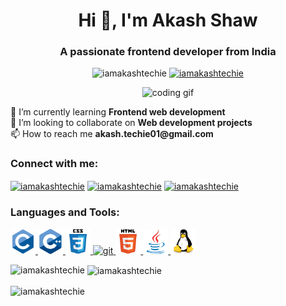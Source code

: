 <h1 align="center">Hi 👋, I'm Akash Shaw</h1>
<h3 align="center">A passionate frontend developer from India</h3>

<p align="center">
  <img src="https://komarev.com/ghpvc/?username=iamakashtechie&label=Profile%20views&color=0e75b6&style=flat" alt="iamakashtechie" />
  <a href="https://twitter.com/iamakashtechie" target="_blank"><img src="https://img.shields.io/twitter/follow/iamakashtechie?logo=twitter&style=for-the-badge" alt="iamakashtechie" /></a>
</p>

<p align="center">
  <img src="https://user-images.githubusercontent.com/115187902/230700872-d5f44b85-56c7-4e27-80a4-6e2db901e60c.gif" width="300px" height="auto" alt="coding gif" />
</p>

<p align="left">
  🌱 I’m currently learning <strong>Frontend web development</strong><br>
  👯 I’m looking to collaborate on <strong>Web development projects</strong><br>
  📫 How to reach me <strong>akash.techie01@gmail.com</strong>
</p>

<h3 align="left">Connect with me:</h3>
<p align="left">
  <a href="https://twitter.com/iamakashtechie" target="blank"><img align="center" src="https://raw.githubusercontent.com/rahuldkjain/github-profile-readme-generator/master/src/images/icons/Social/twitter.svg" alt="iamakashtechie" height="30" width="40" /></a>
  <a href="https://linkedin.com/in/iamakashtechie" target="blank"><img align="center" src="https://raw.githubusercontent.com/rahuldkjain/github-profile-readme-generator/master/src/images/icons/Social/linked-in-alt.svg" alt="iamakashtechie" height="30" width="40" /></a>
  <a href="https://instagram.com/iamakashtechie" target="blank"><img align="center" src="https://raw.githubusercontent.com/rahuldkjain/github-profile-readme-generator/master/src/images/icons/Social/instagram.svg" alt="iamakashtechie" height="30" width="40" /></a>
</p>

<h3 align="left">Languages and Tools:</h3>
<p align="left">
  <a href="https://www.cprogramming.com/" target="_blank" rel="noreferrer"> <img src="https://raw.githubusercontent.com/devicons/devicon/master/icons/c/c-original.svg" alt="c" width="40" height="40"/> </a>
  <a href="https://www.w3schools.com/cpp/" target="_blank" rel="noreferrer"> <img src="https://raw.githubusercontent.com/devicons/devicon/master/icons/cplusplus/cplusplus-original.svg" alt="cplusplus" width="40" height="40"/> </a>
  <a href="https://www.w3schools.com/css/" target="_blank" rel="noreferrer"> <img src="https://raw.githubusercontent.com/devicons/devicon/master/icons/css3/css3-original-wordmark.svg" alt="css3" width="40" height="40"/> </a>
  <a href="https://git-scm.com/" target="_blank" rel="noreferrer"> <img src="https://www.vectorlogo.zone/logos/git-scm/git-scm-icon.svg" alt="git" width="40" height="40"/> </a>
  <a href="https://www.w3.org/html/" target="_blank" rel="noreferrer"> <img src="https://raw.githubusercontent.com/devicons/devicon/master/icons/html5/html5-original-wordmark.svg" alt="html5" width="40" height="40"/> </a>
  <a href="https://www.java.com" target="_blank" rel="noreferrer"> <img src="https://raw.githubusercontent.com/devicons/devicon/master/icons/java/java-original.svg" alt="java" width="40" height="40"/> </a>
  <a href="https://www.linux.org/" target="_blank" rel="noreferrer"> <img src="https://raw.githubusercontent.com/devicons/devicon/master/icons/linux/linux-original.svg" alt="linux" width="40" height="40"/> </a>
</p>

<p><img align="left" src="https://github-readme-stats.vercel.app/api/top-langs?username=iamakashtechie&show_icons=true&locale=en&layout=compact&theme=cobalt" alt="iamakashtechie" /></p>

<p>&nbsp;<img align="center" src="https://github-readme-stats.vercel.app/api?username=iamakashtechie&show_icons=true&locale=en&theme=cobalt" alt="iamakashtechie" /></p>

<p><img align="center" src="https://github-readme-streak-stats.herokuapp.com/?user=iamakashtechie&theme=cobalt" alt="iamakashtechie" /></p>

